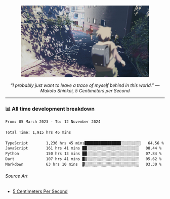 <p align="center"><img src="asset/header.jpg" width="80%"/></p>
<p align="center"><i>“I probably just want to leave a trace of myself behind in this world.” ― Makoto Shinkai, 5 Centimeters per Second</i></p>

---
<!--
<details>
  <summary>📃 My Resume</summary>

### Education

- 📖 **Computer Science**\
📆 10/2021 - present\
📍 **Thang Long University** - Hoang Mai, Hanoi, Vietnam

### Experience

<img align="right" src="https://img.shields.io/badge/Figma-F24E1E?style=flat&logo=figma&logoColor=white"/>
<img align="right" src="https://img.shields.io/badge/node.js-6DA55F?style=flat&logo=node.js&logoColor=white"/>
<img align="right" src="https://img.shields.io/badge/Next.js-black?style=flat&logo=next.js&logoColor=white"/>
<img align="right" src="https://img.shields.io/badge/TypeScript-007ACC?style=flat&logo=typescript&logoColor=white"/>


- 👨‍💻 **Frontend Web Intern**\
📆 07/2023 - present\
📍 **MQ ICT Solutions** - Hoang Mai, Hanoi, Vietnam
</details> 
-->

### 📊 All time development breakdown

<!--START_SECTION:waka-->

```txt
From: 05 March 2023 - To: 12 November 2024

Total Time: 1,915 hrs 46 mins

TypeScript        1,236 hrs 45 mins████████████████░░░░░░░░░   64.56 %
JavaScript        161 hrs 41 mins ██░░░░░░░░░░░░░░░░░░░░░░░   08.44 %
Python            150 hrs 13 mins ██░░░░░░░░░░░░░░░░░░░░░░░   07.84 %
Dart              107 hrs 41 mins █▒░░░░░░░░░░░░░░░░░░░░░░░   05.62 %
Markdown          63 hrs 10 mins  ▓░░░░░░░░░░░░░░░░░░░░░░░░   03.30 %
```

<!--END_SECTION:waka-->

###### Source Art

-  [5 Centimeters Per Second](https://wallhaven.cc/w/nrowq1)


